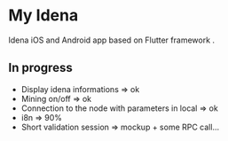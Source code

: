 # My Idena

Idena iOS and Android app based on Flutter framework .


## In progress

- Display idena informations => ok
- Mining on/off => ok
- Connection to the node with parameters in local => ok
- i8n => 90%
- Short validation session => mockup + some RPC call...

